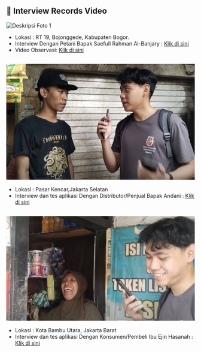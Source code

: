 ## 🔗 Interview Records Video

![Deskripsi Foto 1](https://github.com/lasakawatch/AI_Sentinel/blob/main/Lain-Lain/IMG_20250324_165238%20(1).jpg "Judul Foto 1")

- Lokasi :  RT 19, Bojonggede, Kabupaten Bogor. 
- Interview Dengan Petani Bapak Saefull Rahman Al-Banjary : [Klik di sini](https://youtu.be/puof79nEvNQ?si=DigyrPob0L97hLLq)
- Video Observasi: [Klik di sini](https://youtu.be/S0VrZFoLWZI?si=UXXCt9Dub7bzswF0)

## 
![Deskripsi Foto 2](https://github.com/lasakawatch/AI_Sentinel/blob/main/Lain-Lain/Screenshot%202025-05-11%20174600.png "Judul Foto 2")

- Lokasi : Pasar Kencar,Jakarta Selatan
- Interview dan tes aplikasi Dengan Distributor/Penjual Bapak Andani : [Klik di sini](https://youtu.be/rXQuA1h7BBo?si=Yn5xsAi0YGu-3IrB)
## 
![Deskripsi Foto 2](https://github.com/lasakawatch/AI_Sentinel/blob/main/Lain-Lain/Screenshot%202025-05-11%20175111.png "Judul Foto 2")

- Lokasi : Kota Bambu Utara, Jakarta Barat
- Interview dan tes aplikasi Dengan Konsumen/Pembeli Ibu Ejin Hasanah : [Klik di sini](https://youtu.be/4Gf2iYJ_jvc?si=g5bCp9DJm3rs9EaR)

